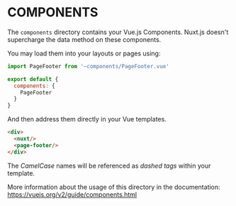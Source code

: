 # COMPONENTS

The `components` directory contains your Vue.js Components. Nuxt.js doesn't supercharge the data method on these components.

You may load them into your layouts or pages using:

``` javascript
import PageFooter from '~components/PageFooter.vue'

export default {
  components: {
    PageFooter
  }
}
```

And then address them directly in your Vue templates.

``` html
<div>
  <nuxt/>
  <page-footer/>
</div>
```

The _CamelCase_ names will be referenced as _dashed tags_ within your template.

More information about the usage of this directory in the documentation:
https://vuejs.org/v2/guide/components.html
